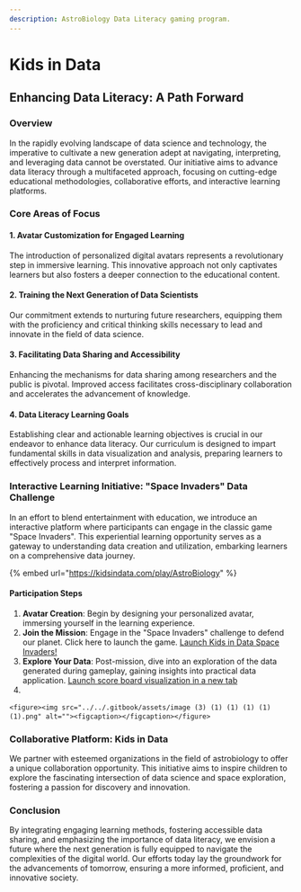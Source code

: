 ```yaml
---
description: AstroBiology Data Literacy gaming program.
---
```


# Kids in Data

## Enhancing Data Literacy: A Path Forward

### Overview

In the rapidly evolving landscape of data science and technology, the imperative to cultivate a new generation adept at navigating, interpreting, and leveraging data cannot be overstated. Our initiative aims to advance data literacy through a multifaceted approach, focusing on cutting-edge educational methodologies, collaborative efforts, and interactive learning platforms.

### Core Areas of Focus

#### 1. Avatar Customization for Engaged Learning

The introduction of personalized digital avatars represents a revolutionary step in immersive learning. This innovative approach not only captivates learners but also fosters a deeper connection to the educational content.

#### 2. Training the Next Generation of Data Scientists

Our commitment extends to nurturing future researchers, equipping them with the proficiency and critical thinking skills necessary to lead and innovate in the field of data science.

#### 3. Facilitating Data Sharing and Accessibility

Enhancing the mechanisms for data sharing among researchers and the public is pivotal. Improved access facilitates cross-disciplinary collaboration and accelerates the advancement of knowledge.

#### 4. Data Literacy Learning Goals

Establishing clear and actionable learning objectives is crucial in our endeavor to enhance data literacy. Our curriculum is designed to impart fundamental skills in data visualization and analysis, preparing learners to effectively process and interpret information.

### Interactive Learning Initiative: "Space Invaders" Data Challenge

In an effort to blend entertainment with education, we introduce an interactive platform where participants can engage in the classic game "Space Invaders". This experiential learning opportunity serves as a gateway to understanding data creation and utilization, embarking learners on a comprehensive data journey.

{% embed url="https://kidsindata.com/play/AstroBiology" %}

#### Participation Steps

1. **Avatar Creation**: Begin by designing your personalized avatar, immersing yourself in the learning experience.
2. **Join the Mission**: Engage in the "Space Invaders" challenge to defend our planet. Click here to launch the game. [Launch Kids in Data Space Invaders!](https://www.google.com/url?q=https%3A%2F%2Fkidsindata.com%2Fplay%2FAstroBiology\&sa=D\&sntz=1\&usg=AOvVaw1MrRFyJi4e4EjR4wxPYU8X)
3. **Explore Your Data**: Post-mission, dive into an exploration of the data generated during gameplay, gaining insights into practical data application. [Launch score board visualization in a new tab](https://www.google.com/url?q=https%3A%2F%2Fgilroy-qlik.botany.wisc.edu%2Fa%2Fsingle%2F%3Fappid%3Dc56014ee-4a25-429f-95a7-b5139cd48d50%26sheet%3De0d08cdc-3989-4bd3-9621-6c7fc107a98a%26opt%3Dcurrsel%252Cctxmenu\&sa=D\&sntz=1\&usg=AOvVaw3mQk0-iEE8RcgHW1nUdDwB)
4.

    <figure><img src="../../.gitbook/assets/image (3) (1) (1) (1) (1) (1).png" alt=""><figcaption></figcaption></figure>

### Collaborative Platform: Kids in Data

We partner with esteemed organizations in the field of astrobiology to offer a unique collaboration opportunity. This initiative aims to inspire children to explore the fascinating intersection of data science and space exploration, fostering a passion for discovery and innovation.

### Conclusion

By integrating engaging learning methods, fostering accessible data sharing, and emphasizing the importance of data literacy, we envision a future where the next generation is fully equipped to navigate the complexities of the digital world. Our efforts today lay the groundwork for the advancements of tomorrow, ensuring a more informed, proficient, and innovative society.



